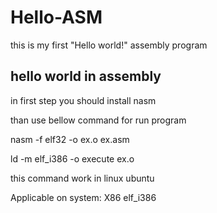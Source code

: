 # Hello-ASM
this is my first "Hello world!" assembly program



## hello world in assembly 

in first step you should install nasm

than use bellow command for run program

nasm -f elf32 -o ex.o ex.asm

ld -m elf_i386 -o execute ex.o 

this command work in linux ubuntu

Applicable on system: X86 elf_i386 
